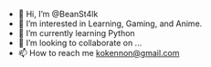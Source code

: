 - 👋 Hi, I’m @BeanSt4lk
- 👀 I’m interested in Learning, Gaming, and Anime.
- 🌱 I’m currently learning Python
- 💞️ I’m looking to collaborate on ...
- 📫 How to reach me kokennon@gmail.com

<!---
BeanSt4lk/BeanSt4lk is a ✨ special ✨ repository because its `README.md` (this file) appears on your GitHub profile.
You can click the Preview link to take a look at your changes.
--->

